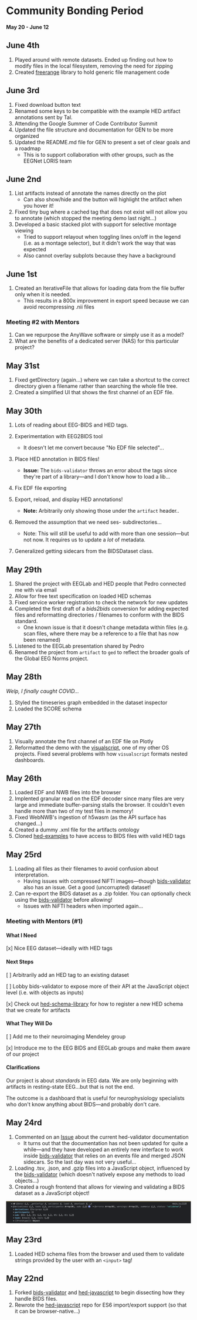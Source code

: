 # Community Bonding Period
**May 20 - June 12**

## June 4th
1. Played around with remote datasets. Ended up finding out how to modify files in the local filesystem, removing the need for zipping
2. Created [freerange](https;//github.com/brainsatplay/freerange) library to hold generic file management code

## June 3rd
1. Fixed download button text
2. Renamed some keys to be compatible with the example HED artifact annotations sent by Tal.
3. Attending the Google Summer of Code Contributor Summit
4. Updated the file structure and documentation for GEN to be more organized
5. Updated the README.md file for GEN to present a set of clear goals and a roadmap
    - This is to support collaboration with other groups, such as the EEGNet LORIS team

## June 2nd
1. List artifacts instead of annotate the names directly on the plot
    - Can also show/hide and the button will highlight the artifact when you hover it!
2. Fixed tiny bug where a cached tag that does not exist will not allow you to annotate (which stopped the meeting demo last night...)
3. Developed a basic stacked plot with support for selective montage viewing
    - Tried to support relayout when toggling lines on/off in the legend (i.e. as a montage selector), but it didn't work the way that was expected
    - Also cannot overlay subplots because they have a background

## June 1st
1. Created an IterativeFile that allows for loading data from the file buffer only when it is needed.
    - This results in a 800x improvement in export speed because we can avoid recompressing .nii files

### Meeting #2 with Mentors
1. Can we repurpose the AnyWave software or simply use it as a model?
2. What are the benefits of a dedicated server (NAS) for this particular project?


## May 31st
1. Fixed getDirectory (again...) where we can take a shortcut to the correct directory given a filename rather than searching the whole file tree.
2. Created a simplified UI that shows the first channel of an EDF file.

## May 30th
1. Lots of reading about EEG-BIDS and HED tags.
2. Experimentation with EEG2BIDS tool
    - It doesn't let me convert because "No EDF file selected"...
3. Place HED annotation in BIDS files!
    - **Issue:** The `bids-validator` throws an error about the tags since they're part of a library—and I don't know how to load a lib...
4. Fix EDF file exporting
5. Export, reload, and display HED annotations!
    - **Note:** Arbitrarily only showing those under the `artifact` header..
6. Removed the assumption that we need ses- subdirectories...
    - Note: This will still be useful to add with more than one session—but not now. It requires us to update a *lot* of metadata.

7. Generalized getting sidecars from the BIDSDataset class.

## May 29th
1. Shared the project with EEGLab and HED people that Pedro connected me with via email
2. Allow for free text specification on loaded HED schemas
3. Fixed service worker registration to check the network for new updates
4. Completed the first draft of a *bids2bids* conversion for adding expected files and reformatting directories / filenames to conform with the BIDS standard.
    - One known issue is that it doesn't change metadata within files (e.g. scan files, where there may be a reference to a file that has now been renamed)
5. Listened to the EEGLab presentation shared by Pedro
5. Renamed the project from `artifact` to `ged` to reflect the broader goals of the Global EEG Norms project.


## May 28th
*Welp, I finally caught COVID...*
1. Styled the timeseries graph embedded in the dataset inspector
2. Loaded the SCORE schema

## May 27th
1. Visually annotate the first channel of an EDF file on Plotly
2. Reformatted the demo with the [visualscript](https://github.com/brainsatplay/brainsatplay/tree/main/src/visualscript), one of my other OS projects. Fixed several problems with how `visualscript` formats nested dashboards.

## May 26th
1. Loaded EDF and NWB files into the browser
2. Implented granular read on the EDF decoder since many files are very large and immediate buffer-parsing stalls the browser. It couldn't even handle more than two of my test files in memory!
3. Fixed WebNWB's ingestion of h5wasm (as the API surface has changed...)
4. Created a dummy .xml file for the artifacts ontology
5. Cloned [hed-examples](https://github.com/hed-standard/hed-examples) to have access to BIDS files with valid HED tags

## May 25rd
1. Loading all files as their filenames to avoid confusion about interpretation.
    - Having issues with compressed NiFTI images—though [bids-validator](https://github.com/bids-standard/bids-validator) also has an issue. Get a good (uncorrupted) dataset!
2. Can re-export the BIDS dataset as a .zip folder. You can optionally check using the [bids-validator](https://github.com/bids-standard/bids-validator) before allowing!
    - Issues with NiFTI headers when imported again...

### Meeting with Mentors (#1)
#### What I Need
[x] Nice EEG dataset—ideally with HED tags

#### Next Steps
[ ] Arbitrarily add an HED tag to an existing dataset

[ ] Lobby bids-validator to expose more of their API at the JavaScript object level (i.e. with objects as inputs)

[x] Check out [hed-schema-library](https://github.com/hed-standard/hed-schema-library) for how to register a new HED schema that we create for artifacts

#### What They Will Do
[ ] Add me to their neuroimaging Mendeley group

[x] Introduce me to the EEG BIDS and EEGLab groups and make them aware of our project

#### Clarifications
Our project is about *standards* in EEG data. We are only beginning with artifacts in resting-state EEG...but that is not the end.

The outcome is a dashboard that is useful for neurophysiology specialists who don't know anything about BIDS—and probably don't care.

## May 24rd
1. Commented on an [Issue](https://github.com/hed-standard/hed-javascript/issues/11) about the current hed-validator documentation
    - It turns out that the documentation has not been updated for quite a while—and they have developed an entirely new interface to work inside [bids-validator](https://github.com/bids-standard/bids-validator) that relies on an events file and merged JSON sidecars. So the last day was not very useful...
2. Loading .tsv, .json, and .gzip files into a JavaScript object, influenced by the [bids-validator](https://github.com/bids-standard/bids-validator) (which doesn't natively expose any methods to load objects...)
3. Created a rough frontend that allows for viewing and validating a BIDS dataset as a JavaScript object!


![Screenshot of chrome developer console with BIDSDataset object](./BIDSDatasetObject.png)

## May 23rd
1. Loaded HED schema files from the browser and used them to validate strings provided by the user with an `<input>` tag!

## May 22nd
1. Forked [bids-validator](https://github.com/bids-standard/bids-validator) and  [hed-javascript](https://github.com/hed-standard/hed-javascript) to begin dissecting how they handle BIDS files.
2. Rewrote the [hed-javascript](https://github.com/hed-standard/hed-javascript) repo for ES6 import/export support (so that it can be browser-native...)